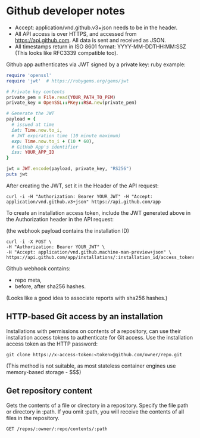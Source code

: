 Github developer notes
======================

- Accept: application/vnd.github.v3+json needs to be in the header.
- All API access is over HTTPS, and accessed from <https://api.github.com>. All data is sent and received as JSON.
- All timestamps return in ISO 8601 format: YYYY-MM-DDTHH:MM:SSZ (This looks like RFC3339 compatible too).

Github app authenticates via JWT signed by a private key:
ruby example:

```ruby
require 'openssl'
require 'jwt'  # https://rubygems.org/gems/jwt

# Private key contents
private_pem = File.read(YOUR_PATH_TO_PEM)
private_key = OpenSSL::PKey::RSA.new(private_pem)

# Generate the JWT
payload = {
  # issued at time
  iat: Time.now.to_i,
  # JWT expiration time (10 minute maximum)
  exp: Time.now.to_i + (10 * 60),
  # GitHub App's identifier
  iss: YOUR_APP_ID
}

jwt = JWT.encode(payload, private_key, "RS256")
puts jwt
```

After creating the JWT, set it in the Header of the API request:

```curl
curl -i -H "Authorization: Bearer YOUR_JWT" -H "Accept: application/vnd.github.v3+json" https://api.github.com/app
```

To create an installation access token, include the JWT generated above in the Authorization header in the API request:

(the webhook payload contains the installation ID)

```curl
curl -i -X POST \
-H "Authorization: Bearer YOUR_JWT" \
-H "Accept: application/vnd.github.machine-man-preview+json" \
https://api.github.com/app/installations/:installation_id/access_tokens
```

Github webhook contains:

- repo meta,
- before, after sha256 hashes.

(Looks like a good idea to associate reports with sha256 hashes.)

HTTP-based Git access by an installation
----------------------------------------

Installations with permissions on contents of a repository, can use their installation access tokens to authenticate for Git access. Use the installation access token as the HTTP password:

`git clone https://x-access-token:<token>@github.com/owner/repo.git`

(This method is not suitable, as most stateless container engines use memory-based storage - $$$)

Get repository content
----------------------

Gets the contents of a file or directory in a repository. Specify the file path or directory in :path. If you omit :path, you will receive the contents of all files in the repository.

`GET /repos/:owner/:repo/contents/:path`

